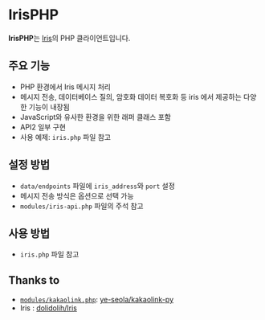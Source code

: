 # IrisPHP

**IrisPHP**는 [Iris](https://github.com/dolidolih/Iris)의 PHP 클라이언트입니다.

## 주요 기능

- PHP 환경에서 Iris 메시지 처리  
- 메시지 전송, 데이터베이스 질의, 암호화 데이터 복호화 등 iris 에서 제공하는 다양한 기능이 내장됨 
- JavaScript와 유사한 환경을 위한 래퍼 클래스 포함  
- API2 일부 구현  
- 사용 예제: `iris.php` 파일 참고

## 설정 방법

- `data/endpoints` 파일에 `iris_address`와 `port` 설정  
- 메시지 전송 방식은 옵션으로 선택 가능  
- `modules/iris-api.php` 파일의 주석 참고

## 사용 방법

- `iris.php` 파일 참고

## Thanks to

- [`modules/kakaolink.php`](modules/kakaolink.php): [ye-seola/kakaolink-py](https://github.com/ye-seola/kakaolink-py)  
- Iris : [dolidolih/Iris](https://github.com/dolidolih/Iris)
